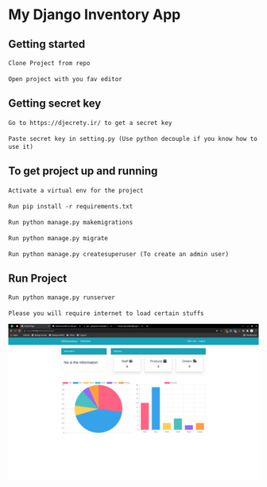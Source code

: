 # My Django Inventory App

## Getting started
```
Clone Project from repo

Open project with you fav editor
```
## Getting secret key

```
Go to https://djecrety.ir/ to get a secret key

Paste secret key in setting.py (Use python decouple if you know how to use it)
```

## To get project up and running
```
Activate a virtual env for the project

Run pip install -r requirements.txt

Run python manage.py makemigrations

Run python manage.py migrate

Run python manage.py createsuperuser (To create an admin user)
```

## Run Project
```
Run python manage.py runserver

Please you will require internet to load certain stuffs
```

<img src="page.png">